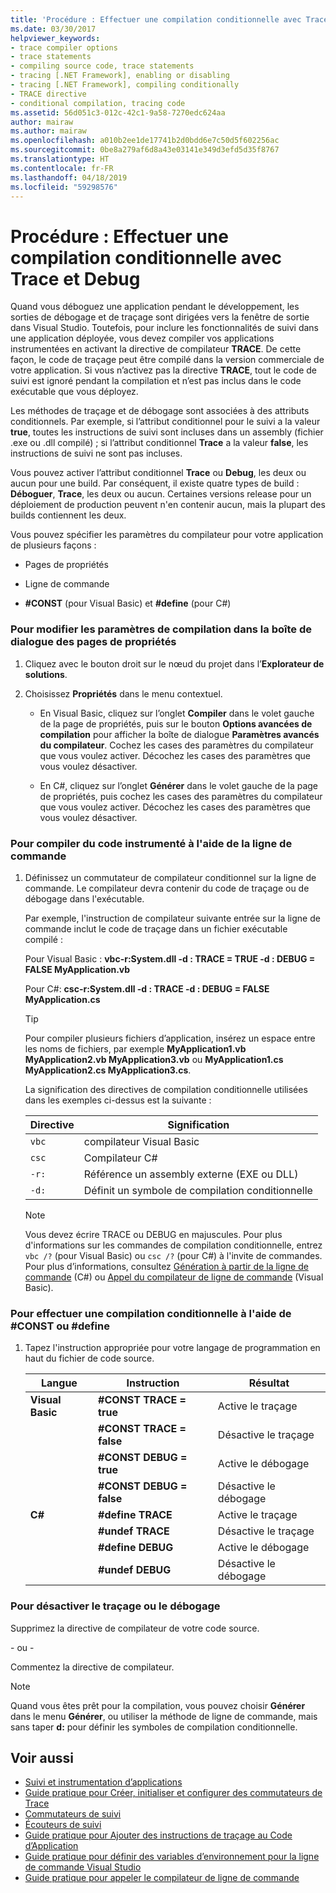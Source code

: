 ```yaml
---
title: 'Procédure : Effectuer une compilation conditionnelle avec Trace et Debug'
ms.date: 03/30/2017
helpviewer_keywords:
- trace compiler options
- trace statements
- compiling source code, trace statements
- tracing [.NET Framework], enabling or disabling
- tracing [.NET Framework], compiling conditionally
- TRACE directive
- conditional compilation, tracing code
ms.assetid: 56d051c3-012c-42c1-9a58-7270edc624aa
author: mairaw
ms.author: mairaw
ms.openlocfilehash: a010b2ee1de17741b2d0bdd6e7c50d5f602256ac
ms.sourcegitcommit: 0be8a279af6d8a43e03141e349d3efd5d35f8767
ms.translationtype: HT
ms.contentlocale: fr-FR
ms.lasthandoff: 04/18/2019
ms.locfileid: "59298576"
---
```

# <a name="how-to-compile-conditionally-with-trace-and-debug"></a>Procédure : Effectuer une compilation conditionnelle avec Trace et Debug
Quand vous déboguez une application pendant le développement, les sorties de débogage et de traçage sont dirigées vers la fenêtre de sortie dans Visual Studio. Toutefois, pour inclure les fonctionnalités de suivi dans une application déployée, vous devez compiler vos applications instrumentées en activant la directive de compilateur **TRACE**. De cette façon, le code de traçage peut être compilé dans la version commerciale de votre application. Si vous n’activez pas la directive **TRACE**, tout le code de suivi est ignoré pendant la compilation et n’est pas inclus dans le code exécutable que vous déployez.  
  
 Les méthodes de traçage et de débogage sont associées à des attributs conditionnels. Par exemple, si l’attribut conditionnel pour le suivi a la valeur **true**, toutes les instructions de suivi sont incluses dans un assembly (fichier .exe ou .dll compilé) ; si l’attribut conditionnel **Trace** a la valeur **false**, les instructions de suivi ne sont pas incluses.  
  
 Vous pouvez activer l’attribut conditionnel **Trace** ou **Debug**, les deux ou aucun pour une build. Par conséquent, il existe quatre types de build : **Déboguer**, **Trace**, les deux ou aucun. Certaines versions release pour un déploiement de production peuvent n'en contenir aucun, mais la plupart des builds contiennent les deux.  
  
 Vous pouvez spécifier les paramètres du compilateur pour votre application de plusieurs façons :  
  
-   Pages de propriétés  
  
-   Ligne de commande  
  
-   **#CONST** (pour Visual Basic) et **#define** (pour C#)  
  
### <a name="to-change-compile-settings-from-the-property-pages-dialog-box"></a>Pour modifier les paramètres de compilation dans la boîte de dialogue des pages de propriétés  
  
1. Cliquez avec le bouton droit sur le nœud du projet dans l’**Explorateur de solutions**.  
  
2. Choisissez **Propriétés** dans le menu contextuel.  
  
    -   En Visual Basic, cliquez sur l’onglet **Compiler** dans le volet gauche de la page de propriétés, puis sur le bouton **Options avancées de compilation** pour afficher la boîte de dialogue **Paramètres avancés du compilateur**. Cochez les cases des paramètres du compilateur que vous voulez activer. Décochez les cases des paramètres que vous voulez désactiver.  
  
    -   En C#, cliquez sur l’onglet **Générer** dans le volet gauche de la page de propriétés, puis cochez les cases des paramètres du compilateur que vous voulez activer. Décochez les cases des paramètres que vous voulez désactiver.  
  
### <a name="to-compile-instrumented-code-using-the-command-line"></a>Pour compiler du code instrumenté à l'aide de la ligne de commande  
  
1. Définissez un commutateur de compilateur conditionnel sur la ligne de commande. Le compilateur devra contenir du code de traçage ou de débogage dans l'exécutable.  
  
     Par exemple, l'instruction de compilateur suivante entrée sur la ligne de commande inclut le code de traçage dans un fichier exécutable compilé :  
  
     Pour Visual Basic : **vbc-r:System.dll -d : TRACE = TRUE -d : DEBUG = FALSE MyApplication.vb**  
  
     Pour C#: **csc-r:System.dll -d : TRACE -d : DEBUG = FALSE MyApplication.cs**  
  
    > [!TIP]
    >  Pour compiler plusieurs fichiers d’application, insérez un espace entre les noms de fichiers, par exemple **MyApplication1.vb MyApplication2.vb MyApplication3.vb** ou **MyApplication1.cs MyApplication2.cs MyApplication3.cs**.  
  
     La signification des directives de compilation conditionnelle utilisées dans les exemples ci-dessus est la suivante :  
  
    |Directive|Signification|  
    |---------------|-------------|  
    |`vbc`|compilateur Visual Basic|  
    |`csc`|Compilateur C#|  
    |`-r:`|Référence un assembly externe (EXE ou DLL)|  
    |`-d:`|Définit un symbole de compilation conditionnelle|  
  
    > [!NOTE]
    >  Vous devez écrire TRACE ou DEBUG en majuscules. Pour plus d'informations sur les commandes de compilation conditionnelle, entrez `vbc /?` (pour Visual Basic) ou `csc /?` (pour C#) à l'invite de commandes. Pour plus d’informations, consultez [Génération à partir de la ligne de commande](~/docs/csharp/language-reference/compiler-options/how-to-set-environment-variables-for-the-visual-studio-command-line.md) (C#) ou [Appel du compilateur de ligne de commande](~/docs/visual-basic/reference/command-line-compiler/how-to-invoke-the-command-line-compiler.md) (Visual Basic).  
  
### <a name="to-perform-conditional-compilation-using-const-or-define"></a>Pour effectuer une compilation conditionnelle à l'aide de #CONST ou #define  
  
1. Tapez l'instruction appropriée pour votre langage de programmation en haut du fichier de code source.  
  
    |Langue|Instruction|Résultat|  
    |--------------|---------------|------------|  
    |**Visual Basic**|**#CONST TRACE = true**|Active le traçage|  
    ||**#CONST TRACE = false**|Désactive le traçage|  
    ||**#CONST DEBUG = true**|Active le débogage|  
    ||**#CONST DEBUG = false**|Désactive le débogage|  
    |**C#**|**#define TRACE**|Active le traçage|  
    ||**#undef TRACE**|Désactive le traçage|  
    ||**#define DEBUG**|Active le débogage|  
    ||**#undef DEBUG**|Désactive le débogage|  
  
### <a name="to-disable-tracing-or-debugging"></a>Pour désactiver le traçage ou le débogage  
  
Supprimez la directive de compilateur de votre code source.  
  
\- ou -  
  
Commentez la directive de compilateur.  
  
> [!NOTE]
>  Quand vous êtes prêt pour la compilation, vous pouvez choisir **Générer** dans le menu **Générer**, ou utiliser la méthode de ligne de commande, mais sans taper **d:** pour définir les symboles de compilation conditionnelle.  
  
## <a name="see-also"></a>Voir aussi

- [Suivi et instrumentation d’applications](../../../docs/framework/debug-trace-profile/tracing-and-instrumenting-applications.md)
- [Guide pratique pour Créer, initialiser et configurer des commutateurs de Trace](../../../docs/framework/debug-trace-profile/how-to-create-initialize-and-configure-trace-switches.md)
- [Commutateurs de suivi](../../../docs/framework/debug-trace-profile/trace-switches.md)
- [Écouteurs de suivi](../../../docs/framework/debug-trace-profile/trace-listeners.md)
- [Guide pratique pour Ajouter des instructions de traçage au Code d’Application](../../../docs/framework/debug-trace-profile/how-to-add-trace-statements-to-application-code.md)
- [Guide pratique pour définir des variables d’environnement pour la ligne de commande Visual Studio](~/docs/csharp/language-reference/compiler-options/how-to-set-environment-variables-for-the-visual-studio-command-line.md)
- [Guide pratique pour appeler le compilateur de ligne de commande](~/docs/visual-basic/reference/command-line-compiler/how-to-invoke-the-command-line-compiler.md)
